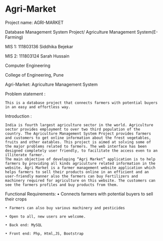 # Agri-Market
Project name: AGRI-MARKET

Database Management System Project/ Agriculture Management System(E-Farming)

MIS 1: 111803136 Siddhika Bejekar

MIS 2: 111803124 Sarah Hussain 

Computer Engineering

College of Engineering, Pune

Agri-Market: Agriculture Management System

Problem statement : 

	This is a database project that connects farmers with potential buyers in an easy and effortless way.

Introduction :

	India is fourth largest agriculture sector in the world. Agriculture sector provides employment to over two third population of the country. The Agriculture Management System Project provides farmers and customers to get online information about the frest vegetables, fruits and other eatables. This project is aimed at solving some of the major problems related to farmers. The web interface has been designed completely user friendly, to facilitate the access even to an illiterate farmer.
	The main objective of developing “Agri Market” application is to help farmers by providing all kinds agriculture related information in the website. Agri Market is a farmer management website application which helps farmers to sell their products online in an efficient and an user-friendly manner also the farmers can buy Fertilizers and machinery required for agriculture on this website. The customers can see the farmers profiles and buy products from them.
  
Functional Requirements: 
    • Connects farmers with potential buyers to sell their crops
    
    • Farmers can also buy various machinery and pesticides
    
    • Open to all, new users are welcome.
    
    • Back end: MySQL
    
    • Front end: Php, Html,JS, Bootstrap
   

